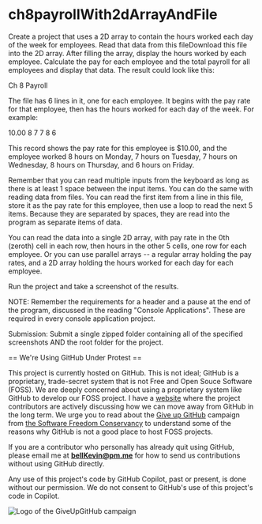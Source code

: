 # ch8payrollWith2dArrayAndFile

Create a project that uses a 2D array to contain the hours worked each day of the week for employees. Read that data from this fileDownload this file into the 2D array. After filling the array, display the hours worked by each employee. Calculate the pay for each employee and the total payroll for all employees and display that data. The result could look like this:

Ch 8 Payroll

The file has 6 lines in it, one for each employee. It begins with the pay rate for that employee, then has the hours worked for each day of the week. For example:

10.00  8  7  7  8  6

This record shows the pay rate for this employee is $10.00, and the employee worked 8 hours on Monday, 7 hours on Tuesday, 7 hours on Wednesday, 8 hours on Thursday, and 6 hours on Friday.

Remember that you can read multiple inputs from the keyboard as long as there is at least 1 space between the input items. You can do the same with reading data from files. You can read the first item from a line in this file, store it as the pay rate for this employee, then use a loop to read the next 5 items. Because they are separated by spaces, they are read into the program as separate items of data.

You can read the data into a single 2D array, with pay rate in the 0th (zeroth) cell in each row, then hours in the other 5 cells, one row for each employee. Or you can use parallel arrays -- a regular array holding the pay rates, and a 2D array holding the hours worked for each day for each employee.

Run the project and take a screenshot of the results.

 

NOTE: Remember the requirements for a header and a pause at the end of the program, discussed in the reading "Console Applications". These are required in every console application project.

Submission: Submit a single zipped folder containing all of the specified screenshots AND the root folder for the project.

== We're Using GitHub Under Protest ==

This project is currently hosted on GitHub.  This is not ideal; GitHub is a
proprietary, trade-secret system that is not Free and Open Souce Software
(FOSS).  We are deeply concerned about using a proprietary system like GitHub
to develop our FOSS project. I have a [website](https://bellKevin.me) where the
project contributors are actively discussing how we can move away from GitHub
in the long term.  We urge you to read about the [Give up GitHub](https://GiveUpGitHub.org) campaign 
from [the Software Freedom Conservancy](https://sfconservancy.org) to understand some of the reasons why GitHub is not 
a good place to host FOSS projects.

If you are a contributor who personally has already quit using GitHub, please
email me at **bellKevin@pm.me** for how to send us contributions without
using GitHub directly.

Any use of this project's code by GitHub Copilot, past or present, is done
without our permission.  We do not consent to GitHub's use of this project's
code in Copilot.

![Logo of the GiveUpGitHub campaign](https://sfconservancy.org/img/GiveUpGitHub.png)
